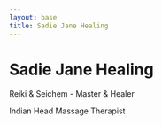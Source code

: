 ```yaml
---
layout: base
title: Sadie Jane Healing
---
```


# Sadie Jane Healing

Reiki & Seichem - Master & Healer

Indian Head Massage Therapist
